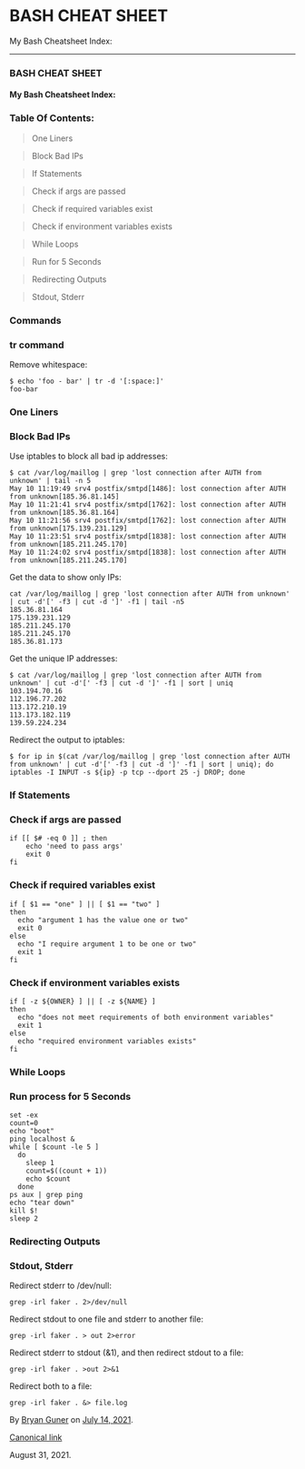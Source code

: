 # BASH CHEAT SHEET

My Bash Cheatsheet Index:

---

### BASH CHEAT SHEET

#### My Bash Cheatsheet Index:

### Table Of Contents:

> One Liners

> Block Bad IPs

> If Statements

> Check if args are passed

> Check if required variables exist

> Check if environment variables exists

> While Loops

> Run for 5 Seconds

> Redirecting Outputs

> Stdout, Stderr

### Commands

### tr command

Remove whitespace:

    $ echo 'foo - bar' | tr -d '[:space:]'
    foo-bar

### One Liners

### Block Bad IPs

Use iptables to block all bad ip addresses:

    $ cat /var/log/maillog | grep 'lost connection after AUTH from unknown' | tail -n 5
    May 10 11:19:49 srv4 postfix/smtpd[1486]: lost connection after AUTH from unknown[185.36.81.145]
    May 10 11:21:41 srv4 postfix/smtpd[1762]: lost connection after AUTH from unknown[185.36.81.164]
    May 10 11:21:56 srv4 postfix/smtpd[1762]: lost connection after AUTH from unknown[175.139.231.129]
    May 10 11:23:51 srv4 postfix/smtpd[1838]: lost connection after AUTH from unknown[185.211.245.170]
    May 10 11:24:02 srv4 postfix/smtpd[1838]: lost connection after AUTH from unknown[185.211.245.170]

Get the data to show only IPs:

    cat /var/log/maillog | grep 'lost connection after AUTH from unknown' | cut -d'[' -f3 | cut -d ']' -f1 | tail -n5
    185.36.81.164
    175.139.231.129
    185.211.245.170
    185.211.245.170
    185.36.81.173

Get the unique IP addresses:

    $ cat /var/log/maillog | grep 'lost connection after AUTH from unknown' | cut -d'[' -f3 | cut -d ']' -f1 | sort | uniq
    103.194.70.16
    112.196.77.202
    113.172.210.19
    113.173.182.119
    139.59.224.234

Redirect the output to iptables:

    $ for ip in $(cat /var/log/maillog | grep 'lost connection after AUTH from unknown' | cut -d'[' -f3 | cut -d ']' -f1 | sort | uniq); do iptables -I INPUT -s ${ip} -p tcp --dport 25 -j DROP; done

### If Statements

### Check if args are passed

    if [[ $# -eq 0 ]] ; then
        echo 'need to pass args'
        exit 0
    fi

### Check if required variables exist

    if [ $1 == "one" ] || [ $1 == "two" ]
    then
      echo "argument 1 has the value one or two"
      exit 0
    else
      echo "I require argument 1 to be one or two"
      exit 1
    fi

### Check if environment variables exists

    if [ -z ${OWNER} ] || [ -z ${NAME} ]
    then
      echo "does not meet requirements of both environment variables"
      exit 1
    else
      echo "required environment variables exists"
    fi

### While Loops

### Run process for 5 Seconds

    set -ex
    count=0
    echo "boot"
    ping localhost &
    while [ $count -le 5 ]
      do
        sleep 1
        count=$((count + 1))
        echo $count
      done
    ps aux | grep ping
    echo "tear down"
    kill $!
    sleep 2

### Redirecting Outputs

### Stdout, Stderr

Redirect stderr to /dev/null:

    grep -irl faker . 2>/dev/null

Redirect stdout to one file and stderr to another file:

    grep -irl faker . > out 2>error

Redirect stderr to stdout (&1), and then redirect stdout to a file:

    grep -irl faker . >out 2>&1

Redirect both to a file:

    grep -irl faker . &> file.log

By <a href="https://medium.com/@bryanguner" class="p-author h-card">Bryan Guner</a> on [July 14, 2021](https://medium.com/p/d3077114aea7).

<a href="https://medium.com/@bryanguner/bash-d3077114aea7" class="p-canonical">Canonical link</a>

August 31, 2021.
